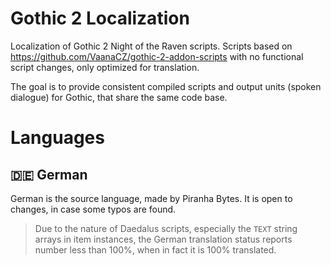 # Gothic 2 Localization
Localization of Gothic 2 Night of the Raven scripts. Scripts based on https://github.com/VaanaCZ/gothic-2-addon-scripts with no functional script changes, only optimized for translation. 

The goal is to provide consistent compiled scripts and output units (spoken dialogue) for Gothic, that share the same code base.
# Languages

## :de: German
German is the source language, made by Piranha Bytes. It is open to changes, in case some typos are found.  
> Due to the nature of Daedalus scripts, especially the `TEXT` string arrays in item instances, the German translation status reports number less than 100%, when in fact it is 100% translated.
